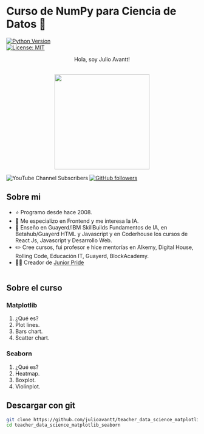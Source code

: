 # Curso de NumPy para Ciencia de Datos 🤖

[![Python Version](https://img.shields.io/badge/python–3.10-blue)]()  
[![License: MIT](https://img.shields.io/badge/license-MIT-green)]()

<div align="center">
Hola, soy Julio Avantt! 
</div>
<br>
<p align="center">
 <img src="https://github.com/julioavantt/blob/main/unicorn-with-glasses.png" style="width:250px">
</p>

![YouTube Channel Subscribers](https://img.shields.io/youtube/channel/subscribers/UC38RutKRyCUHZ866mTNkUAw?link=https%3A%2F%2Fyoutube.com%2F%40juniorpride)
[![GitHub followers](https://img.shields.io/github/followers/julioavantt?style=social)](https://github.com/julioavantt)

## Sobre mi

- ⭐ Programo desde hace 2008.
- 📲 Me especializo en Frontend y me interesa la IA.
- 🎥 Enseño en Guayerd/IBM SkillBuilds Fundamentos de IA, en Betahub/Guayerd HTML y Javascript y en Coderhouse los cursos de React Js, Javascript y Desarrollo Web.
- ✏️ Cree cursos, fui profesor e hice mentorías en Alkemy, Digital House, Rolling Code, Educación IT, Guayerd, BlockAcademy.
- 🧑‍🏫 Creador de [Junior Pride](https://www.youtube.com/@juniorpride)
  <br>
  <br>

## Sobre el curso
  
### Matplotlib

1. ¿Qué es?
2. Plot lines.
3. Bars chart.
4. Scatter chart.

### Seaborn

1. ¿Qué es?
2. Heatmap.
3. Boxplot.
4. Violinplot.
 
## Descargar con git

```bash
git clone https://github.com/julioavantt/teacher_data_science_matplotlib_seaborn
cd teacher_data_science_matplotlib_seaborn
